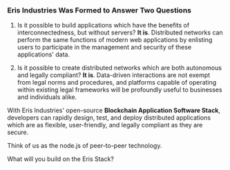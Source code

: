### Eris Industries Was Formed to Answer Two Questions

1) Is it possible to build applications which have the benefits of interconnectedness, but without servers? **It is**. Distributed networks can perform the same functions of modern web applications by enlisting users to participate in the management and security of these applications' data.

2) Is it possible to create distributed networks which are both autonomous and legally compliant? **It is**. Data-driven interactions are not exempt from legal norms and procedures, and platforms capable of operating within existing legal frameworks will be profoundly useful to businesses and individuals alike.

With Eris Industries' open-source **Blockchain Application Software Stack**, developers can rapidly design, test, and deploy distributed applications which are as flexible, user-friendly, and legally compliant as they are secure.

Think of us as the node.js of peer-to-peer technology.

What will you build on the Eris Stack?

